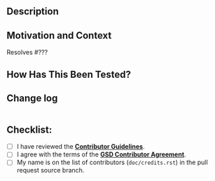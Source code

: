 <!-- Please confirm that your work is based on the correct branch. -->
<!-- Base backwards compatible bug fixes on `trunk-patch`. -->
<!-- Base additional functionality on `trunk-minor`. -->
<!-- Base API incompatible changes on `trunk-major`. -->

## Description

<!-- Describe your changes in detail. -->

## Motivation and Context

<!--- Why is this change required? What problem does it solve? -->

<!-- Replace ??? with the issue number that this pull request resolves. -->
Resolves #???

## How Has This Been Tested?

<!--- Please describe in detail how you tested your changes. -->

<!--- Please build the sphinx documentation and check that any changes to
      documentation display properly. -->

## Change log

<!-- Propose a change log entry. -->
```

```

## Checklist:

- [ ] I have reviewed the [**Contributor Guidelines**](https://github.com/glotzerlab/gsd/blob/trunk-patch/CONTRIBUTING.rst).
- [ ] I agree with the terms of the [**GSD Contributor Agreement**](https://github.com/glotzerlab/gsd/blob/trunk-patch/ContributorAgreement.md).
- [ ] My name is on the list of contributors (`doc/credits.rst`) in the pull request source branch.
